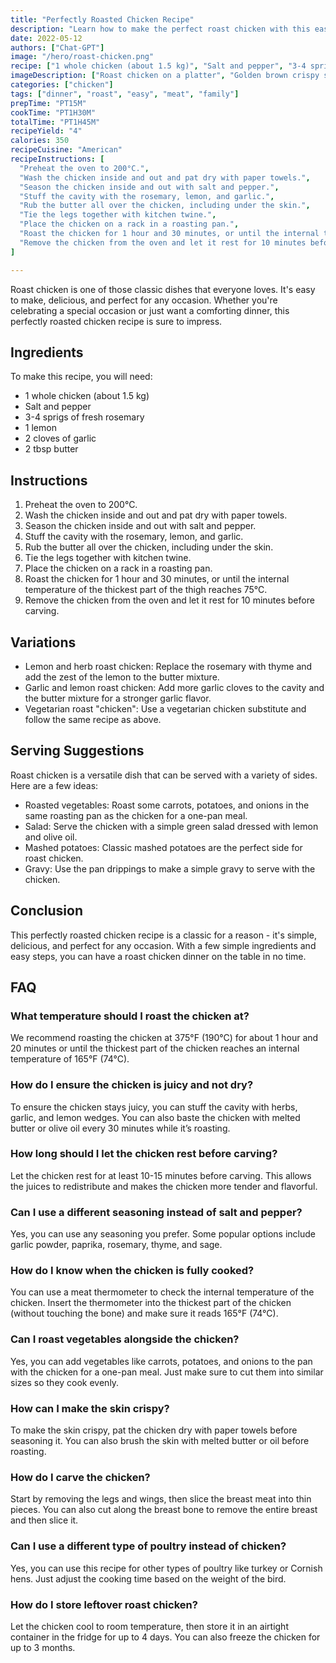 ```yaml
---
title: "Perfectly Roasted Chicken Recipe"
description: "Learn how to make the perfect roast chicken with this easy and delicious recipe. Crispy skin and juicy meat - this is the perfect dinner for any occasion."
date: 2022-05-12
authors: ["Chat-GPT"]
image: "/hero/roast-chicken.png"
recipe: ["1 whole chicken (about 1.5 kg)", "Salt and pepper", "3-4 sprigs of fresh rosemary", "1 lemon", "2 cloves of garlic", "2 tbsp butter"]
imageDescription: ["Roast chicken on a platter", "Golden brown crispy skin", "Juicy meat", "Rosemary and lemon garnish"]
categories: ["chicken"]
tags: ["dinner", "roast", "easy", "meat", "family"]
prepTime: "PT15M"
cookTime: "PT1H30M"
totalTime: "PT1H45M"
recipeYield: "4"
calories: 350
recipeCuisine: "American"
recipeInstructions: [
  "Preheat the oven to 200°C.",
  "Wash the chicken inside and out and pat dry with paper towels.",
  "Season the chicken inside and out with salt and pepper.",
  "Stuff the cavity with the rosemary, lemon, and garlic.",
  "Rub the butter all over the chicken, including under the skin.",
  "Tie the legs together with kitchen twine.",
  "Place the chicken on a rack in a roasting pan.",
  "Roast the chicken for 1 hour and 30 minutes, or until the internal temperature of the thickest part of the thigh reaches 75°C.",
  "Remove the chicken from the oven and let it rest for 10 minutes before carving."
]

---
```


Roast chicken is one of those classic dishes that everyone loves. It's easy to make, delicious, and perfect for any occasion. Whether you're celebrating a special occasion or just want a comforting dinner, this perfectly roasted chicken recipe is sure to impress. 

## Ingredients

To make this recipe, you will need:

- 1 whole chicken (about 1.5 kg)
- Salt and pepper
- 3-4 sprigs of fresh rosemary
- 1 lemon
- 2 cloves of garlic
- 2 tbsp butter

## Instructions

1. Preheat the oven to 200°C.
2. Wash the chicken inside and out and pat dry with paper towels.
3. Season the chicken inside and out with salt and pepper.
4. Stuff the cavity with the rosemary, lemon, and garlic.
5. Rub the butter all over the chicken, including under the skin.
6. Tie the legs together with kitchen twine.
7. Place the chicken on a rack in a roasting pan.
8. Roast the chicken for 1 hour and 30 minutes, or until the internal temperature of the thickest part of the thigh reaches 75°C.
9. Remove the chicken from the oven and let it rest for 10 minutes before carving.

## Variations

- Lemon and herb roast chicken: Replace the rosemary with thyme and add the zest of the lemon to the butter mixture.
- Garlic and lemon roast chicken: Add more garlic cloves to the cavity and the butter mixture for a stronger garlic flavor.
- Vegetarian roast "chicken": Use a vegetarian chicken substitute and follow the same recipe as above.

## Serving Suggestions

Roast chicken is a versatile dish that can be served with a variety of sides. Here are a few ideas:

- Roasted vegetables: Roast some carrots, potatoes, and onions in the same roasting pan as the chicken for a one-pan meal.
- Salad: Serve the chicken with a simple green salad dressed with lemon and olive oil.
- Mashed potatoes: Classic mashed potatoes are the perfect side for roast chicken.
- Gravy: Use the pan drippings to make a simple gravy to serve with the chicken.

## Conclusion

This perfectly roasted chicken recipe is a classic for a reason - it's simple, delicious, and perfect for any occasion. With a few simple ingredients and easy steps, you can have a roast chicken dinner on the table in no time.

## FAQ

### What temperature should I roast the chicken at?

We recommend roasting the chicken at 375°F (190°C) for about 1 hour and 20 minutes or until the thickest part of the chicken reaches an internal temperature of 165°F (74°C).

### How do I ensure the chicken is juicy and not dry?

To ensure the chicken stays juicy, you can stuff the cavity with herbs, garlic, and lemon wedges. You can also baste the chicken with melted butter or olive oil every 30 minutes while it’s roasting.

### How long should I let the chicken rest before carving?

Let the chicken rest for at least 10-15 minutes before carving. This allows the juices to redistribute and makes the chicken more tender and flavorful.

### Can I use a different seasoning instead of salt and pepper?

Yes, you can use any seasoning you prefer. Some popular options include garlic powder, paprika, rosemary, thyme, and sage.

### How do I know when the chicken is fully cooked?

You can use a meat thermometer to check the internal temperature of the chicken. Insert the thermometer into the thickest part of the chicken (without touching the bone) and make sure it reads 165°F (74°C).

### Can I roast vegetables alongside the chicken?

Yes, you can add vegetables like carrots, potatoes, and onions to the pan with the chicken for a one-pan meal. Just make sure to cut them into similar sizes so they cook evenly.

### How can I make the skin crispy?

To make the skin crispy, pat the chicken dry with paper towels before seasoning it. You can also brush the skin with melted butter or oil before roasting.

### How do I carve the chicken?

Start by removing the legs and wings, then slice the breast meat into thin pieces. You can also cut along the breast bone to remove the entire breast and then slice it.

### Can I use a different type of poultry instead of chicken?

Yes, you can use this recipe for other types of poultry like turkey or Cornish hens. Just adjust the cooking time based on the weight of the bird.

### How do I store leftover roast chicken?

Let the chicken cool to room temperature, then store it in an airtight container in the fridge for up to 4 days. You can also freeze the chicken for up to 3 months.